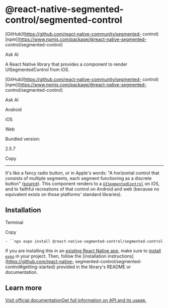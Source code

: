 # @react-native-segmented-control/segmented-control

[GitHub](https://github.com/react-native-community/segmented-
control)[npm](https://www.npmjs.com/package/@react-native-segmented-
control/segmented-control)

Ask AI

A React Native library that provides a component to render UISegmentedControl
from iOS.

[GitHub](https://github.com/react-native-community/segmented-
control)[npm](https://www.npmjs.com/package/@react-native-segmented-
control/segmented-control)

Ask AI

Android

iOS

Web

Bundled version:

2.5.7

Copy

* * *

It's like a fancy radio button, or in Apple's words: "A horizontal control
that consists of multiple segments, each segment functioning as a discrete
button"
([source](https://developer.apple.com/documentation/uikit/uisegmentedcontrol)).
This component renders to a
[`UISegmentedControl`](https://developer.apple.com/documentation/uikit/uisegmentedcontrol)
on iOS, and to faithful recreations of that control on Android and web
(because no equivalent exists on those platforms' standard libraries).

## Installation

Terminal

Copy

`- ``npx expo install @react-native-segmented-control/segmented-control`

If you are installing this in an [existing React Native app](/bare/overview),
make sure to [install `expo`](/bare/installing-expo-modules) in your project.
Then, follow the [installation instructions](https://github.com/react-native-
segmented-control/segmented-control#getting-started) provided in the library's
README or documentation.

## Learn more

[Visit official documentationGet full information on API and its
usage.](https://github.com/react-native-community/segmented-control)

